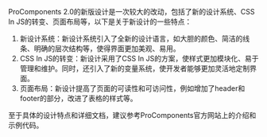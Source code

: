 ProComponents 2.0的新版设计是一次较大的改动，包括了新的设计系统、CSS In JS的转变、页面布局等，以下是关于新设计的一些特点：

1. 新设计系统：新设计系统引入了全新的设计语言，如大胆的颜色、简洁的线条、明确的层次结构等，使得界面更加美观、易用。
2. CSS In JS的转变：新设计采用了CSS In JS的方案，使样式更加模块化、易于管理和维护。同时，还引入了新的变量系统，使开发者能够更加灵活地定制界面。
3. 页面布局：新设计提高了页面的可读性和可访问性，例如增加了header和footer的部分，改进了表格的样式等。

至于具体的设计特点和详细文档，建议参考ProComponents官方网站上的介绍和示例代码。
